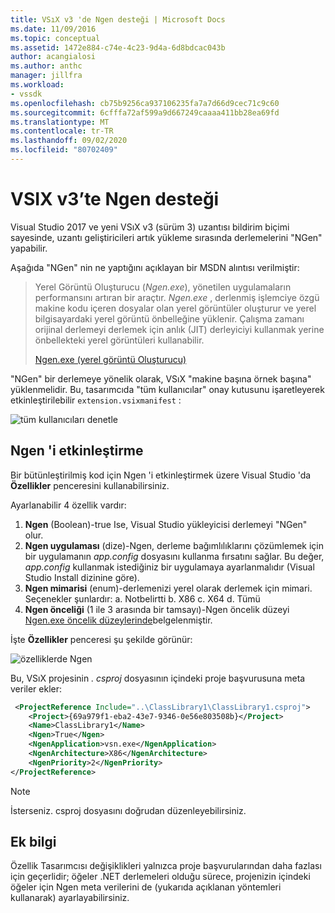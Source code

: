 ```yaml
---
title: VSıX v3 'de Ngen desteği | Microsoft Docs
ms.date: 11/09/2016
ms.topic: conceptual
ms.assetid: 1472e884-c74e-4c23-9d4a-6d8bdcac043b
author: acangialosi
ms.author: anthc
manager: jillfra
ms.workload:
- vssdk
ms.openlocfilehash: cb75b9256ca937106235fa7a7d66d9cec71c9c60
ms.sourcegitcommit: 6cfffa72af599a9d667249caaaa411bb28ea69fd
ms.translationtype: MT
ms.contentlocale: tr-TR
ms.lasthandoff: 09/02/2020
ms.locfileid: "80702409"
---
```

# <a name="ngen-support-in-vsix-v3"></a>VSIX v3’te Ngen desteği

Visual Studio 2017 ve yeni VSıX v3 (sürüm 3) uzantısı bildirim biçimi sayesinde, uzantı geliştiricileri artık yükleme sırasında derlemelerini "NGen" yapabilir.

Aşağıda "NGen" nin ne yaptığını açıklayan bir MSDN alıntısı verilmiştir:

>Yerel Görüntü Oluşturucu (*Ngen.exe*), yönetilen uygulamaların performansını artıran bir araçtır. *Ngen.exe* , derlenmiş işlemciye özgü makine kodu içeren dosyalar olan yerel görüntüler oluşturur ve yerel bilgisayardaki yerel görüntü önbelleğine yüklenir. Çalışma zamanı orijinal derlemeyi derlemek için anlık (JIT) derleyiciyi kullanmak yerine önbellekteki yerel görüntüleri kullanabilir.
>
>[Ngen.exe (yerel görüntü Oluşturucu)](/dotnet/framework/tools/ngen-exe-native-image-generator)

"NGen" bir derlemeye yönelik olarak, VSıX "makine başına örnek başına" yüklenmelidir. Bu, tasarımcıda "tüm kullanıcılar" onay kutusunu işaretleyerek etkinleştirilebilir `extension.vsixmanifest` :

![tüm kullanıcıları denetle](media/check-all-users.png)

## <a name="how-to-enable-ngen"></a>Ngen 'i etkinleştirme

Bir bütünleştirilmiş kod için Ngen 'i etkinleştirmek üzere Visual Studio 'da **Özellikler** penceresini kullanabilirsiniz.

Ayarlanabilir 4 özellik vardır:

1. **Ngen** (Boolean)-true Ise, Visual Studio yükleyicisi derlemeyi "NGen" olur.
2. **Ngen uygulaması** (dize)-Ngen, derleme bağımlılıklarını çözümlemek için bir uygulamanın *app.config* dosyasını kullanma fırsatını sağlar. Bu değer, *app.config* kullanmak istediğiniz bir uygulamaya ayarlanmalıdır (Visual Studio Install dizinine göre).
3. **Ngen mimarisi** (enum)-derlemenizi yerel olarak derlemek için mimari. Seçenekler şunlardır: a. Notbelirtti b. X86 c. X64 d. Tümü
4. **Ngen önceliği** (1 ile 3 arasında bir tamsayı)-Ngen öncelik düzeyi [Ngen.exe öncelik düzeylerinde](/dotnet/framework/tools/ngen-exe-native-image-generator#priority-levels)belgelenmiştir.

İşte **Özellikler** penceresi şu şekilde görünür:

![özelliklerde Ngen](media/ngen-in-properties.png)

Bu, VSıX projesinin *. csproj* dosyasının içindeki proje başvurusuna meta veriler ekler:

```xml
 <ProjectReference Include="..\ClassLibrary1\ClassLibrary1.csproj">
    <Project>{69a979f1-eba2-43e7-9346-0e56e803508b}</Project>
    <Name>ClassLibrary1</Name>
    <Ngen>True</Ngen>
    <NgenApplication>vsn.exe</NgenApplication>
    <NgenArchitecture>X86</NgenArchitecture>
    <NgenPriority>2</NgenPriority>
</ProjectReference>
```

> [!NOTE]
> İsterseniz. csproj dosyasını doğrudan düzenleyebilirsiniz.

## <a name="extra-information"></a>Ek bilgi

Özellik Tasarımcısı değişiklikleri yalnızca proje başvurularından daha fazlası için geçerlidir; öğeler .NET derlemeleri olduğu sürece, projenizin içindeki öğeler için Ngen meta verilerini de (yukarıda açıklanan yöntemleri kullanarak) ayarlayabilirsiniz.

